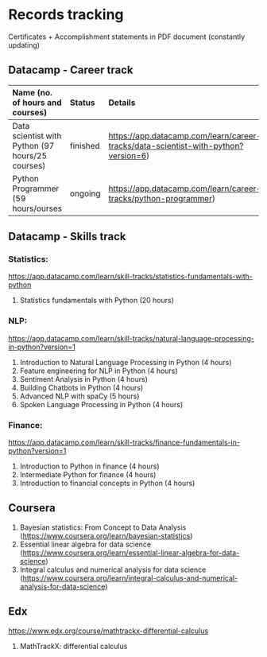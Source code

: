 # Records tracking

Certificates + Accomplishment statements in PDF document (constantly updating)

## Datacamp - Career track

| Name (no. of hours and courses)                    | Status | Details                                                                           |
|:---------------------------------------------------|:-------|:----------------------------------------------------------------------------------|
| Data scientist with Python (97 hours/25 courses)   |finished| https://app.datacamp.com/learn/career-tracks/data-scientist-with-python?version=6)|
| Python Programmer (59 hours/ourses                 |ongoing | https://app.datacamp.com/learn/career-tracks/python-programmer)                   |


## Datacamp - Skills track
### Statistics:
https://app.datacamp.com/learn/skill-tracks/statistics-fundamentals-with-python
1. Statistics fundamentals with Python (20 hours)

### NLP:
https://app.datacamp.com/learn/skill-tracks/natural-language-processing-in-python?version=1
1. Introduction to Natural Language Processing in Python (4 hours)
2. Feature engineering for NLP in Python (4 hours)
3. Sentiment Analysis in Python (4 hours)
4. Building Chatbots in Python (4 hours)
5. Advanced NLP with spaCy (5 hours)
6. Spoken Language Processing in Python (4 hours)

### Finance:
https://app.datacamp.com/learn/skill-tracks/finance-fundamentals-in-python?version=1
1. Introduction to Python in finance (4 hours)
2. Intermediate Python for finance (4 hours)
3. Introduction to financial concepts in Python (4 hours)

## Coursera
1. Bayesian statistics: From Concept to Data Analysis (https://www.coursera.org/learn/bayesian-statistics)
2. Essential linear algebra for data science (https://www.coursera.org/learn/essential-linear-algebra-for-data-science)
3. Integral calculus and numerical analysis for data science (https://www.coursera.org/learn/integral-calculus-and-numerical-analysis-for-data-science)

## Edx
https://www.edx.org/course/mathtrackx-differential-calculus
1. MathTrackX: differential calculus
